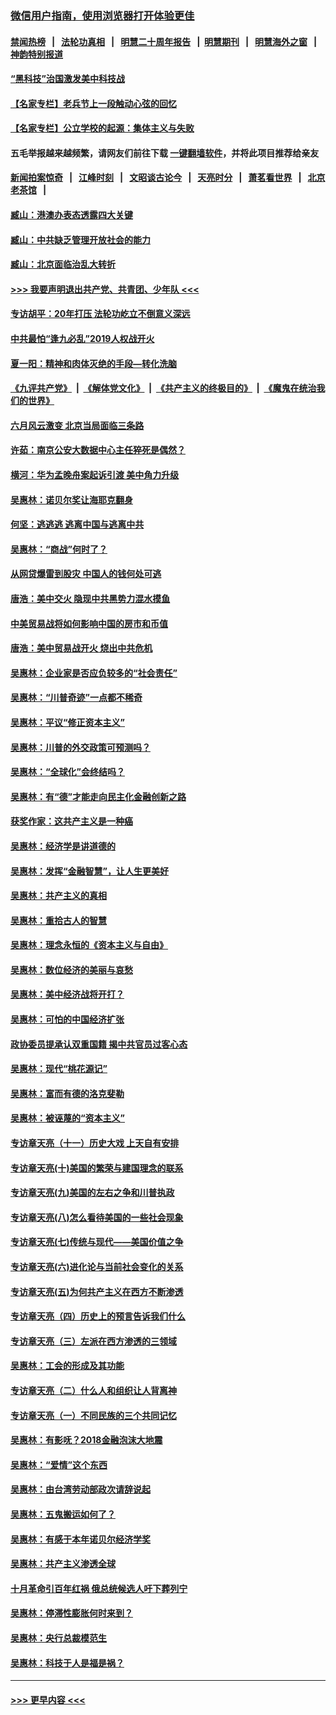 ### [微信用户指南，使用浏览器打开体验更佳](https://github.com/gfw-breaker/banned-news1/blob/master/indexes/wechat-guide.md?t=0)
#### [禁闻热榜](热点新闻.md?t=0)  &nbsp;&nbsp;|&nbsp;&nbsp; [法轮功真相](https://github.com/gfw-breaker/truth/blob/master/README.md?t=0) &nbsp;&nbsp;|&nbsp;&nbsp; [明慧二十周年报告](https://github.com/gfw-breaker/mh-reports/blob/master/README.md?t=0) &nbsp;&nbsp;|&nbsp;&nbsp;[明慧期刊](https://github.com/gfw-breaker/mh-qikan) &nbsp;&nbsp;|&nbsp;&nbsp; [明慧海外之窗](https://github.com/gfw-breaker/mh-news/blob/master/README.md?t=0) &nbsp;&nbsp;|&nbsp;&nbsp; [神韵特别报道](https://github.com/gfw-breaker/mh-news/blob/master/shenyun.md?t=0)
#### [“黑科技”治国激发美中科技战](../pages/nsc423/n11638056.md?t=02062355) 
#### [【名家专栏】老兵节上一段触动心弦的回忆](../pages/nsc423/n11646016.md?t=02062355) 
#### [【名家专栏】公立学校的起源：集体主义与失败](../pages/nsc423/n11601833.md?t=02062355) 
#### 五毛举报越来越频繁，请网友们前往下载 [一键翻墙软件](https://github.com/gfw-breaker/ssr-accounts)，并将此项目推荐给亲友
#### [新闻拍案惊奇](https://github.com/gfw-breaker/banned-news1/blob/master/pages/link4.md) &nbsp;&nbsp;|&nbsp;&nbsp; [江峰时刻](https://github.com/gfw-breaker/banned-news1/blob/master/pages/link4.md) &nbsp;&nbsp;|&nbsp;&nbsp; [文昭谈古论今](https://github.com/gfw-breaker/banned-news1/blob/master/pages/link4.md) &nbsp;&nbsp;|&nbsp;&nbsp; [天亮时分](https://github.com/gfw-breaker/banned-news1/blob/master/pages/link4.md) &nbsp;&nbsp;|&nbsp;&nbsp; [萧茗看世界](https://github.com/gfw-breaker/banned-news1/blob/master/pages/link4.md) &nbsp;&nbsp;|&nbsp;&nbsp; [北京老茶馆](https://github.com/gfw-breaker/banned-news1/blob/master/pages/link4.md) &nbsp;&nbsp;|&nbsp;&nbsp; 
#### [臧山：港澳办表态透露四大关键](../pages/nsc423/n11421628.md?t=02062355) 
#### [臧山：中共缺乏管理开放社会的能力](../pages/nsc423/n11407457.md?t=02062355) 
#### [臧山：北京面临治乱大转折](../pages/nsc423/n11406895.md?t=02062355) 
#### [>>> 我要声明退出共产党、共青团、少年队 <<<](https://github.com/begood0513/goodnews/blob/master/quit/letter.md) 
#### [专访胡平：20年打压 法轮功屹立不倒意义深远](../pages/nsc423/n11398800.md?t=02062355) 
#### [中共最怕“逢九必乱”2019人权战开火](../pages/nsc423/n11385248.md?t=02062355) 
#### [夏一阳：精神和肉体灭绝的手段—转化洗脑](../pages/nsc423/n11368250.md?t=02062355) 
#### [《九评共产党》](https://github.com/begood0513/9ping.md/blob/master/README.md) &nbsp;|&nbsp; [《解体党文化》](../../../../jtdwh.md/blob/master/README.md)  &nbsp;|&nbsp; [《共产主义的终极目的》](../../../../gczydzjmd.md/blob/master/README.md) &nbsp;|&nbsp; [《魔鬼在统治我们的世界》](../../../../mgztzwmdsj.md/blob/master/README.md) 
#### [六月风云激变 北京当局面临三条路](../pages/nsc423/n11313668.md?t=02062355) 
#### [许茹：南京公安大数据中心主任猝死是偶然？](../pages/nsc423/n11064744.md?t=02062355) 
#### [横河：华为孟晚舟案起诉引渡 美中角力升级](../pages/nsc423/n11027230.md?t=02062355) 
#### [吴惠林：诺贝尔奖让海耶克翻身](../pages/nsc423/n10890049.md?t=02062355) 
#### [何坚：逃逃逃 逃离中国与逃离中共](../pages/nsc423/n10592891.md?t=02062355) 
#### [吴惠林：“商战”何时了？](../pages/nsc423/n10573558.md?t=02062355) 
#### [从网贷爆雷到股灾 中国人的钱何处可逃](../pages/nsc423/n10572800.md?t=02062355) 
#### [唐浩：美中交火 隐现中共黑势力混水摸鱼](../pages/nsc423/n10544040.md?t=02062355) 
#### [中美贸易战将如何影响中国的房市和币值](../pages/nsc423/n10543697.md?t=02062355) 
#### [唐浩：美中贸易战开火 烧出中共危机](../pages/nsc423/n10540126.md?t=02062355) 
#### [吴惠林：企业家是否应负较多的“社会责任”](../pages/nsc423/n10535022.md?t=02062355) 
#### [吴惠林：“川普奇迹”一点都不稀奇](../pages/nsc423/n10512808.md?t=02062355) 
#### [吴惠林：平议“修正资本主义”](../pages/nsc423/n10495724.md?t=02062355) 
#### [吴惠林：川普的外交政策可预测吗？](../pages/nsc423/n10462387.md?t=02062355) 
#### [吴惠林：“全球化”会终结吗？](../pages/nsc423/n10452838.md?t=02062355) 
#### [吴惠林：有“德”才能走向民主化金融创新之路](../pages/nsc423/n10432292.md?t=02062355) 
#### [获奖作家：这共产主义是一种癌](../pages/nsc423/n10431541.md?t=02062355) 
#### [吴惠林：经济学是讲道德的](../pages/nsc423/n10398014.md?t=02062355) 
#### [吴惠林：发挥“金融智慧”，让人生更美好](../pages/nsc423/n10375019.md?t=02062355) 
#### [吴惠林：共产主义的真相](../pages/nsc423/n10351394.md?t=02062355) 
#### [吴惠林：重拾古人的智慧](../pages/nsc423/n10337691.md?t=02062355) 
#### [吴惠林：理念永恒的《资本主义与自由》](../pages/nsc423/n10316274.md?t=02062355) 
#### [吴惠林：数位经济的美丽与哀愁](../pages/nsc423/n10292946.md?t=02062355) 
#### [吴惠林：美中经济战将开打？](../pages/nsc423/n10258825.md?t=02062355) 
#### [吴惠林：可怕的中国经济扩张](../pages/nsc423/n10219147.md?t=02062355) 
#### [政协委员提承认双重国籍 揭中共官员过客心态](../pages/nsc423/n10208809.md?t=02062355) 
#### [吴惠林：现代“桃花源记”](../pages/nsc423/n10185234.md?t=02062355) 
#### [吴惠林：富而有德的洛克斐勒](../pages/nsc423/n10142264.md?t=02062355) 
#### [吴惠林：被诬蔑的“资本主义”](../pages/nsc423/n10124816.md?t=02062355) 
#### [专访章天亮（十一）历史大戏 上天自有安排](../pages/nsc423/n10094905.md?t=02062355) 
#### [专访章天亮(十)美国的繁荣与建国理念的联系](../pages/nsc423/n10094899.md?t=02062355) 
#### [专访章天亮(九)美国的左右之争和川普执政](../pages/nsc423/n10094889.md?t=02062355) 
#### [专访章天亮(八)怎么看待美国的一些社会现象](../pages/nsc423/n10094857.md?t=02062355) 
#### [专访章天亮(七)传统与现代——美国价值之争](../pages/nsc423/n10093140.md?t=02062355) 
#### [专访章天亮(六)进化论与当前社会变化的关系](../pages/nsc423/n10092036.md?t=02062355) 
#### [专访章天亮(五)为何共产主义在西方不断渗透](../pages/nsc423/n10083620.md?t=02062355) 
#### [专访章天亮（四）历史上的预言告诉我们什么](../pages/nsc423/n10083606.md?t=02062355) 
#### [专访章天亮（三）左派在西方渗透的三领域](../pages/nsc423/n10081115.md?t=02062355) 
#### [吴惠林：工会的形成及其功能](../pages/nsc423/n10080633.md?t=02062355) 
#### [专访章天亮（二）什么人和组织让人背离神](../pages/nsc423/n10076637.md?t=02062355) 
#### [专访章天亮（一）不同民族的三个共同记忆](../pages/nsc423/n10074188.md?t=02062355) 
#### [吴惠林：有影呒？2018金融泡沫大地震](../pages/nsc423/n10040534.md?t=02062355) 
#### [吴惠林：“爱情”这个东西](../pages/nsc423/n10019423.md?t=02062355) 
#### [吴惠林：由台湾劳动部政次请辞说起](../pages/nsc423/n9979679.md?t=02062355) 
#### [吴惠林：五鬼搬运如何了？](../pages/nsc423/n9925338.md?t=02062355) 
#### [吴惠林：有感于本年诺贝尔经济学奖](../pages/nsc423/n9871883.md?t=02062355) 
#### [吴惠林：共产主义渗透全球](../pages/nsc423/n9812748.md?t=02062355) 
#### [十月革命引百年红祸 俄总统候选人吁下葬列宁](../pages/nsc423/n9810182.md?t=02062355) 
#### [吴惠林：停滞性膨胀何时来到？](../pages/nsc423/n9764136.md?t=02062355) 
#### [吴惠林：央行总裁模范生](../pages/nsc423/n9728134.md?t=02062355) 
#### [吴惠林：科技于人是福是祸？](../pages/nsc423/n9672982.md?t=02062355) 

----
#### [ >>> 更早内容 <<< ](../indexes/nsc423-earlier.md)
